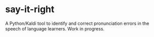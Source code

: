 # say-it-right
A Python/Kaldi tool to identify and correct pronunciation errors in the speech of language learners.  Work in progress.
